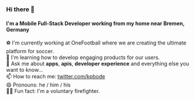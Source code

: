 ### Hi there 👋

#### I'm a Mobile Full-Stack Developer working from my home near Bremen, Germany

⚽️ I'm currently working at OneFootball where we are creating the ultimate platform for soccer. <br />
🌱 I'm learning how to develop engaging products for our users. <br />
💬 Ask me about **apps**, **apis**, **developer experience** and everything else you want to know… <br />
📫 How to reach me: [twitter.com/kpbode](https://twitter.com/kpbode) <br />
😄 Pronouns: he / him / his <br />
👨‍🚒 Fun fact: I'm a voluntary firefighter. <br />
